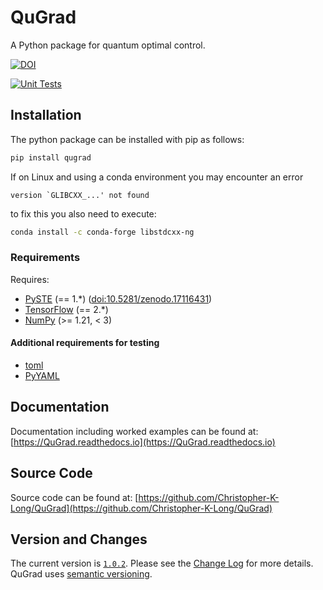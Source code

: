 # QuGrad
A Python package for quantum optimal control.

[![DOI](https://zenodo.org/badge/DOI/10.5281/zenodo.17116721.svg)](https://doi.org/10.5281/zenodo.17116721)

[![Unit Tests](https://github.com/Christopher-K-Long/QuGrad/actions/workflows/test-python-package.yml/badge.svg)](https://github.com/Christopher-K-Long/QuGrad/actions/workflows/test-python-package.yml)

## Installation

The python package can be installed with pip as follows:
```bash
pip install qugrad
```

If on Linux and using a conda environment you may encounter an error
```
version `GLIBCXX_...' not found
```
to fix this you also need to execute:
```bash
conda install -c conda-forge libstdcxx-ng
```

### Requirements

Requires:
- [PySTE](https://PySTE.readthedocs.io) (== 1.*) ([doi:10.5281/zenodo.17116431](https://doi.org/10.5281/zenodo.17116431))
- [TensorFlow](https://www.tensorflow.org) (== 2.*)
- [NumPy](https://numpy.org) (>= 1.21, < 3)

#### Additional requirements for testing

- [toml](https://github.com/uiri/toml)
- [PyYAML](https://pyyaml.org/)

## Documentation

Documentation including worked examples can be found at: [https://QuGrad.readthedocs.io](https://QuGrad.readthedocs.io)

## Source Code

Source code can be found at: [https://github.com/Christopher-K-Long/QuGrad](https://github.com/Christopher-K-Long/QuGrad)

## Version and Changes

The current version is [`1.0.2`](ChangeLog.md#release-102). Please see the [Change Log](ChangeLog.md) for more details. QuGrad uses [semantic versioning](https://semver.org/).